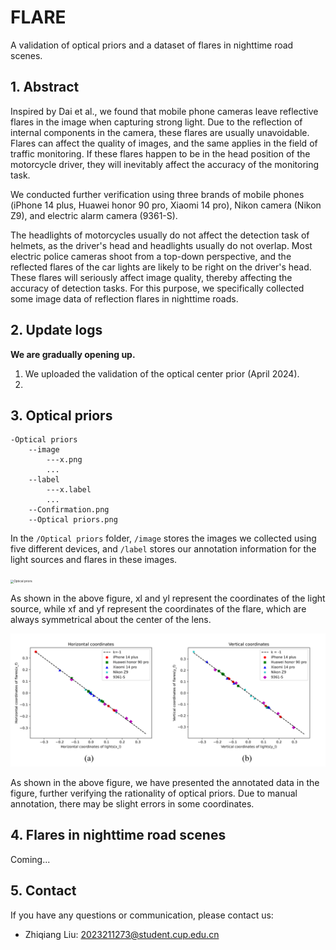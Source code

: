 # FLARE
A validation of optical priors and a dataset of flares in nighttime road scenes.



## 1. Abstract

Inspired by Dai et al., we found that mobile phone cameras leave reflective flares in the image when capturing strong light. Due to the reflection of internal components in the camera, these flares are usually unavoidable. Flares can affect the quality of images, and the same applies in the field of traffic monitoring. If these flares happen to be in the head position of the motorcycle driver, they will inevitably affect the accuracy of the monitoring task.

We conducted further verification using three brands of mobile phones (iPhone 14 plus, Huawei honor 90 pro, Xiaomi 14 pro), Nikon camera (Nikon Z9), and electric alarm camera (9361-S).

The headlights of motorcycles usually do not affect the detection task of helmets, as the driver's head and headlights usually do not overlap. Most electric police cameras shoot from a top-down perspective, and the reflected flares of the car lights are likely to be right on the driver's head. These flares will seriously affect image quality, thereby affecting the accuracy of detection tasks. For this purpose, we specifically collected some image data of reflection flares in nighttime roads.

## 2. Update logs

**We are gradually opening up.**

1. We uploaded the validation of the optical center prior (April 2024).
2. 

## 3. Optical priors

~~~data
-Optical priors
	--image
		---x.png
		...
	--label
		---x.label
		...
	--Confirmation.png
	--Optical priors.png
~~~

In the `/Optical priors` folder, `/image` stores the images we collected using five different devices, and `/label` stores our annotation information for the light sources and flares in these images.

<img src="/Optical priors/Optical priors.png" alt="Optical priors" style="zoom: 33%;" />

As shown in the above figure, xl and yl represent the coordinates of the light source, while xf and yf represent the coordinates of the flare, which are always symmetrical about the center of the lens.

<img src="/Optical priors/Confirmation.png" alt="Confirmation" style="zoom:50%;" />

As shown in the above figure, we have presented the annotated data in the figure, further verifying the rationality of optical priors. Due to manual annotation, there may be slight errors in some coordinates.

## 4. Flares in nighttime road scenes

Coming...

## 5. Contact

If you have any questions or communication, please contact us:

- Zhiqiang Liu: 2023211273@student.cup.edu.cn

